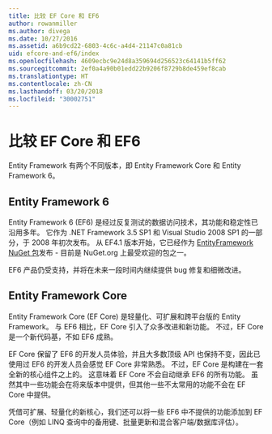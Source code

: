```yaml
---
title: 比较 EF Core 和 EF6
author: rowanmiller
ms.author: divega
ms.date: 10/27/2016
ms.assetid: a6b9cd22-6803-4c6c-a4d4-21147c0a81cb
uid: efcore-and-ef6/index
ms.openlocfilehash: 4609ecbc9e24d8a359694d256523c64141b5ff62
ms.sourcegitcommit: 2ef0a4a90b01edd22b9206f8729b8de459ef8cab
ms.translationtype: HT
ms.contentlocale: zh-CN
ms.lasthandoff: 03/20/2018
ms.locfileid: "30002751"
---
```

# <a name="compare-ef-core--ef6"></a>比较 EF Core 和 EF6

Entity Framework 有两个不同版本，即 Entity Framework Core 和 Entity Framework 6。

## <a name="entity-framework-6"></a>Entity Framework 6

Entity Framework 6 (EF6) 是经过反复测试的数据访问技术，其功能和稳定性已沿用多年。 它作为 .NET Framework 3.5 SP1 和 Visual Studio 2008 SP1 的一部分，于 2008 年初次发布。 从 EF4.1 版本开始，它已经作为 [EntityFramework NuGet 包](https://www.nuget.org/packages/EntityFramework/)发布 - 目前是 NuGet.org 上最受欢迎的包之一。

EF6 产品仍受支持，并将在未来一段时间内继续提供 bug 修复和细微改进。

## <a name="entity-framework-core"></a>Entity Framework Core

Entity Framework Core (EF Core) 是轻量化、可扩展和跨平台版的 Entity Framework。 与 EF6 相比，EF Core 引入了众多改进和新功能。 不过，EF Core 是一个新代码基，不如 EF6 成熟。

EF Core 保留了 EF6 的开发人员体验，并且大多数顶级 API 也保持不变，因此已使用过 EF6 的开发人员会感觉 EF Core 非常熟悉。 不过，EF Core 是构建在一套全新的核心组件之上的。 这意味着 EF Core 不会自动继承 EF6 的所有功能。 虽然其中一些功能会在将来版本中提供，但其他一些不太常用的功能不会在 EF Core 中提供。

凭借可扩展、轻量化的新核心，我们还可以将一些 EF6 中不提供的功能添加到 EF Core（例如 LINQ 查询中的备用键、批量更新和混合客户端/数据库评估）。

